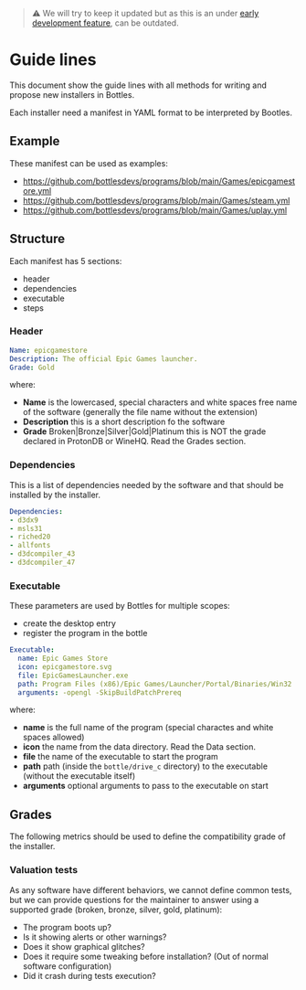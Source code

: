 > ⚠️ We will try to keep it updated but as this is an under [early development feature](https://usebottles.com/blog/release-2021.7.28/#what-are-installers), can be outdated.

# Guide lines
This document show the guide lines with all methods for writing and propose new installers in Bottles.

Each installer need a manifest in YAML format to be interpreted by Bootles.

## Example
These manifest can be used as examples:
- https://github.com/bottlesdevs/programs/blob/main/Games/epicgamestore.yml
- https://github.com/bottlesdevs/programs/blob/main/Games/steam.yml
- https://github.com/bottlesdevs/programs/blob/main/Games/uplay.yml

## Structure
Each manifest has 5 sections:
- header
- dependencies
- executable
- steps

### Header
```yaml
Name: epicgamestore
Description: The official Epic Games launcher.
Grade: Gold
```

where:
- **Name** is the lowercased, special characters and white spaces free name of the software (generally the file name without the extension)
- **Description** this is a short description fo the software
- **Grade** Broken|Bronze|Silver|Gold|Platinum this is NOT the grade declared in ProtonDB or WineHQ. Read the Grades section.

### Dependencies
This is a list of dependencies needed by the software and that should be installed by the installer.

```yaml
Dependencies:
- d3dx9
- msls31
- riched20
- allfonts
- d3dcompiler_43
- d3dcompiler_47
```

### Executable
These parameters are used by Bottles for multiple scopes:
- create the desktop entry
- register the program in the bottle

```yaml
Executable:
  name: Epic Games Store
  icon: epicgamestore.svg
  file: EpicGamesLauncher.exe
  path: Program Files (x86)/Epic Games/Launcher/Portal/Binaries/Win32
  arguments: -opengl -SkipBuildPatchPrereq
```

where:
- **name** is the full name of the program (special charactes and white spaces allowed)
- **icon** the name from the data directory. Read the Data section.
- **file** the name of the executable to start the program
- **path** path (inside the `bottle/drive_c` directory) to the executable (without the executable itself)
- **arguments** optional arguments to pass to the executable on start

## Grades
The following metrics should be used to define the compatibility grade of the installer.

### Valuation tests
As any software have different behaviors, we cannot define common tests, but we can provide questions for the maintainer to answer using a supported grade (broken, bronze, silver, gold, platinum):
- The program boots up?
- Is it showing alerts or other warnings?
- Does it show graphical glitches?
- Does it require some tweaking before installation? (Out of normal software configuration)
- Did it crash during tests execution?


